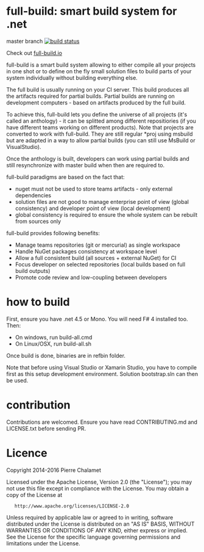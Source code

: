 # full-build: smart build system for .net
master branch [![build status](https://ci.appveyor.com/api/projects/status/github/full-build/full-build?branch=master)](https://ci.appveyor.com/project/pchalamet/full-build/branch/master)

Check out [full-build.io](http://full-build.io)

full-build is a smart build system allowing to either compile all your projects in one shot or to define on the fly small solution files to build parts of your system individually without building everything else.


The full build is usually running on your CI server. This build produces all the artifacts required for partial builds.
Partial builds are running on development computers - based on artifacts produced by the full build.

To achieve this, full-build lets you define the universe of all projects (it's called an anthology) - it can be splitted among different repositiories (if you have different teams working on different products).
Note that projects are converted to work with full-build. They are still regular *proj using msbuild but are adapted in a way to allow partial builds (you can still use MsBuild or VisualStudio).

Once the anthology is built, developers can work using partial builds and still resynchronize with master build when then are required to.

full-build paradigms are based on the fact that:
- nuget must not be used to store teams artifacts - only external dependencies
- solution files are not good to manage enterprise point of view (global consistency) and developer point of view (local development)
- global consistency is required to ensure the whole system can be rebuilt from sources only


full-build provides following benefits:
* Manage teams repositories (git or mercurial) as single workspace
* Handle NuGet packages consistency at workspace level
* Allow a full consistent build (all sources + external NuGet) for CI
* Focus developer on selected repositories (local builds based on full build outputs)
* Promote code review and low-coupling between developers

# how to build
First, ensure you have .net 4.5 or Mono. You will need F# 4 installed too.
Then:  
* On windows, run build-all.cmd
* On Linux/OSX, run build-all.sh

Once build is done, binaries are in refbin folder.

Note that before using Visual Studio or Xamarin Studio, you have to compile first as this setup development environment. Solution bootstrap.sln can then be used.

# contribution
Contributions are welcomed. Ensure you have read CONTRIBUTING.md and LICENSE.txt before sending PR.


# Licence
   Copyright 2014-2016 Pierre Chalamet

   Licensed under the Apache License, Version 2.0 (the "License");
   you may not use this file except in compliance with the License.
   You may obtain a copy of the License at

       http://www.apache.org/licenses/LICENSE-2.0

   Unless required by applicable law or agreed to in writing, software
   distributed under the License is distributed on an "AS IS" BASIS,
   WITHOUT WARRANTIES OR CONDITIONS OF ANY KIND, either express or implied.
   See the License for the specific language governing permissions and
   limitations under the License.
